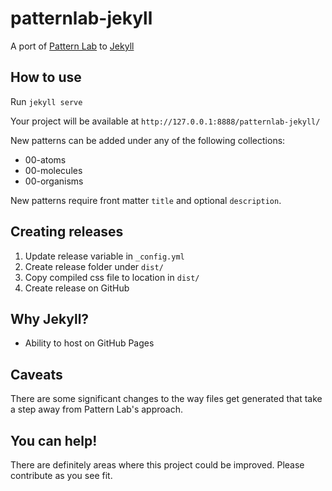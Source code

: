 # patternlab-jekyll
A port of [Pattern Lab](http://patternlab.io) to [Jekyll](https://jekyllrb.com/)

## How to use
Run `jekyll serve`

Your project will be available at `http://127.0.0.1:8888/patternlab-jekyll/`

New patterns can be added under any of the following collections:
* 00-atoms
* 00-molecules
* 00-organisms

New patterns require front matter `title` and optional `description`.

## Creating releases
1. Update release variable in `_config.yml`
2. Create release folder under `dist/`
3. Copy compiled css file to location in `dist/`
4. Create release on GitHub

## Why Jekyll?
* Ability to host on GitHub Pages

## Caveats
There are some significant changes to the way files get generated that take a step away from Pattern Lab's approach.

## You can help!
There are definitely areas where this project could be improved. Please contribute as you see fit.
